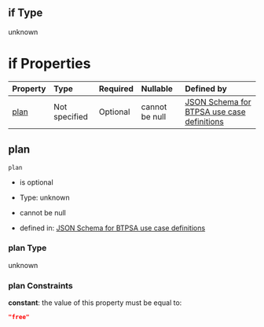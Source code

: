 ## if Type

unknown

# if Properties

| Property      | Type          | Required | Nullable       | Defined by                                                                                                                                                                                                                                  |
| :------------ | :------------ | :------- | :------------- | :------------------------------------------------------------------------------------------------------------------------------------------------------------------------------------------------------------------------------------------ |
| [plan](#plan) | Not specified | Optional | cannot be null | [JSON Schema for BTPSA use case definitions](btpsa-usecase-properties-services-items-allof-1-then-allof-77-then-allof-1-if-properties-plan.md "undefined#/properties/services/items/allOf/1/then/allOf/77/then/allOf/1/if/properties/plan") |

## plan



`plan`

*   is optional

*   Type: unknown

*   cannot be null

*   defined in: [JSON Schema for BTPSA use case definitions](btpsa-usecase-properties-services-items-allof-1-then-allof-77-then-allof-1-if-properties-plan.md "undefined#/properties/services/items/allOf/1/then/allOf/77/then/allOf/1/if/properties/plan")

### plan Type

unknown

### plan Constraints

**constant**: the value of this property must be equal to:

```json
"free"
```
